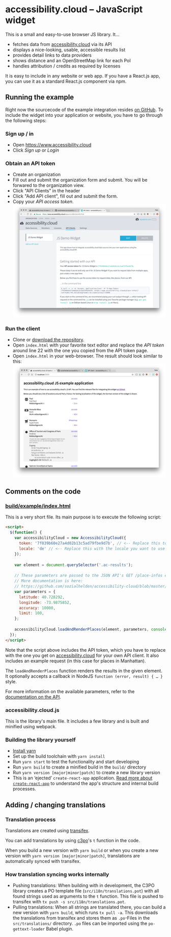 # accessibility.cloud – JavaScript widget

This is a small and easy-to-use browser JS library. It…

- fetches data from [accessibility.cloud](https://www.accessibility.cloud) via its API
- displays a nice-looking, usable, accessible results list
- provides detail links to data providers
- shows distance and an OpenStreetMap link for each PoI
- handles attribution / credits as required by licenses

It is easy to include in any website or web app. If you have a React.js app, you can use it as a
standard React.js component via npm.


## Running the example

Right now the sourcecode of the example integration resides [on GitHub](https://github.com/sozialhelden//tree/master/public/js-example).
To include the widget into your application or website, you have to go through the following steps:

### Sign up / in

- Open https://www.accessibility.cloud
- Click *Sign up* or *Login*

### Obtain an API token

- Create an organization
- Fill out and submit the organization form and submit. You will be forwared to the organization
  view.
- Click "API Clients" in the header
- Click "Add API client", fill out and submit the form.
- Copy your *API access token*.
  ![Screenshot of accessibility.cloud API Clients view](./docs/get-api-token.png)

### Run the client

- Clone or [download the repository](https://github.com/sozialhelden/accessibility-cloud-js/archive/master.zip).
- Open `index.html` with your favorite text editor and replace the *API token* around line 22 with
  the one you copied from the API token page.
- Open `index.html` in your web-browser. The result should look similar to this:
  ![Widget demo screenshot](./docs/widget-demo.png)



## Comments on the code

### [build/example/index.html](./build/example/index.html)

This is a very short file. Its main purpose is to execute the following script:

```html
<script>
  $(function() {
    var accessibilityCloud = new AccessibilityCloud({
      token: '7f039b60e27a4d02b13c5ad79fbe9d7b', // <-- Replace this token with your own
      locale: 'de' // <-- Replace this with the locale you want to use
    });

    var element = document.querySelector('.ac-results');

    // These parameters are passed to the JSON API's GET /place-infos endpoint.
    // More documentation is here:
    // https://github.com/sozialhelden/accessibility-cloud/blob/master/docs/json-api.md#get-place-infos
    var parameters = {
      latitude: 40.728292,
      longitude: -73.9875852,
      accuracy: 10000,
      limit: 100,
    };

    accessibilityCloud.loadAndRenderPlaces(element, parameters, console.log);
  });
</script>
```

Note that the script above includes the API token, which you have to replace with the one you get on
[accessibility.cloud](https://acloud.eu.meteorapp.com) for your own API client. It also includes an
example request (in this case for places in Manhattan).

The `loadAndRenderPlaces` function renders the results in the given element. It optionally accepts a
callback in NodeJS `function (error, result) { … }` style.

For more information on the available parameters, refer to the
[documentation on the API](https://github.com/sozialhelden//blob/master/docs/json-api.md).


### accessibility.cloud.js

This is the library's main file. It includes a few library and is built and minified using webpack.


### Building the library yourself

- [Install yarn](https://yarnpkg.com/en/docs/install)
- Set up the build toolchain with `yarn install`
- Run `yarn start` to test the functionality and start developing
- Run `yarn build` to create a minified build in the `build/` directory
- Run `yarn version [major|minor|patch]` to create a new library version
- This is an ‘ejected’ `create-react-app` application. [Read more about `create-react-app`](https://github.com/facebookincubator/create-react-app/blob/master/packages/react-scripts/template/README.md)
  to understand the app's structure and internal build processes.



## Adding / changing translations

### Translation process

Translations are created using [transifex](https://www.transifex.com/sozialhelden/accessibility-cloud/js-widget/).

You can add translations by using [c3po](c-3po.js.org)'s `t` function in the code.

When you build a new version with `yarn build` or when you create a new version with `yarn version
[major|minor|patch]`, translations are automatically synced with transifex.

### How translation syncing works internally

- Pushing translations: When building with in development, the C3PO library creates a PO template
file (`src/i18n/translations.pot`) with all found strings used as arguments to the `t` function.
This file is pushed to transifex with `tx push -s src/i18n/translations.pot`.
- Pulling translations: When all strings are translated there, you can build a new version with
`yarn build`, which runs `tx pull -a`. This downloads the translations from transifex and stores
them as `.po`-Files in the `src/translations/` directory. `.po` files can be imported using the
`po-gettext-loader` Babel plugin.